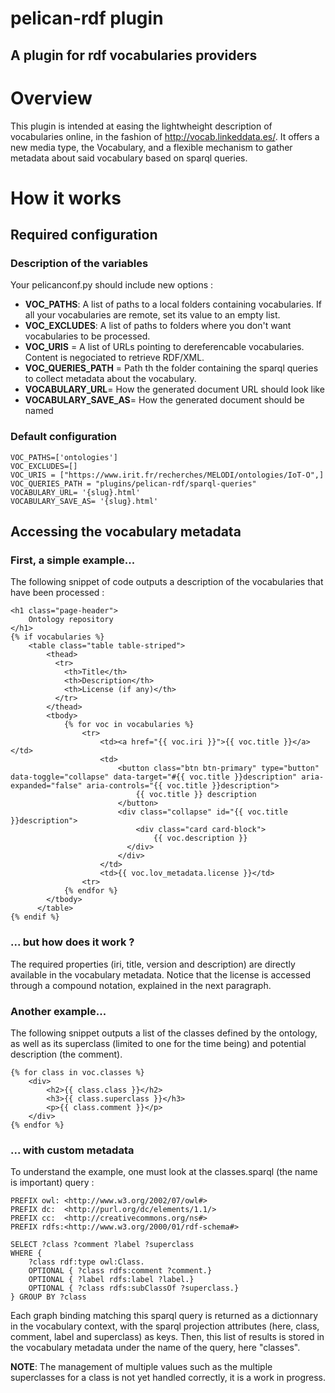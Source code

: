 pelican-rdf plugin
==================

A plugin for rdf vocabularies providers
---------------------------------------

# Overview
 
This plugin is intended at easing the lightwheight description of vocabularies online, in the fashion of http://vocab.linkeddata.es/. It offers a new media type, the Vocabulary, and a flexible mechanism to gather metadata about said vocabulary based on sparql queries.

# How it works

## Required configuration

### Description of the variables
Your pelicanconf.py should include new options : 
- **VOC_PATHS**: A list of paths to a local folders containing vocabularies. If all your vocabularies are remote, set its value to an empty list.
- **VOC_EXCLUDES**: A list of paths to folders where you don't want vocabularies to be processed. 
- **VOC_URIS** = A list of URLs pointing to dereferencable vocabularies. Content is negociated to retrieve RDF/XML.
- **VOC_QUERIES_PATH** = Path th the folder containing the sparql queries to collect metadata about the vocabulary.
- **VOCABULARY_URL**= How the generated document URL should look like
- **VOCABULARY_SAVE_AS**= How the generated document should be named

### Default configuration
```
VOC_PATHS=['ontologies']
VOC_EXCLUDES=[]
VOC_URIS = ["https://www.irit.fr/recherches/MELODI/ontologies/IoT-O",]
VOC_QUERIES_PATH = "plugins/pelican-rdf/sparql-queries"
VOCABULARY_URL= '{slug}.html'
VOCABULARY_SAVE_AS= '{slug}.html'
```

## Accessing the vocabulary metadata

### First, a simple example...
The following snippet of code outputs a description of the vocabularies that have been processed : 
```
<h1 class="page-header">
    Ontology repository
</h1>
{% if vocabularies %}
    <table class="table table-striped">
        <thead>
          <tr>
            <th>Title</th>
            <th>Description</th>
            <th>License (if any)</th>
          </tr>
        </thead>
        <tbody>
            {% for voc in vocabularies %}
                <tr>
                    <td><a href="{{ voc.iri }}">{{ voc.title }}</a></td>
                    <td>
                        <button class="btn btn-primary" type="button" data-toggle="collapse" data-target="#{{ voc.title }}description" aria-expanded="false" aria-controls="{{ voc.title }}description">
                            {{ voc.title }} description
                        </button>
                        <div class="collapse" id="{{ voc.title }}description">
                            <div class="card card-block">
                                {{ voc.description }}
                          </div>
                        </div>
                    </td>
                    <td>{{ voc.lov_metadata.license }}</td>
                <tr>
            {% endfor %}
        </tbody>
      </table>
{% endif %}
```

### ... but how does it work ?
The required properties (iri, title, version and description) are directly available in the vocabulary metadata. Notice that the license is accessed through a compound notation, explained in the next paragraph.

### Another example...
The following snippet outputs a list of the classes defined by the ontology, as well as its superclass (limited to one for the time being) and potential description (the comment).
```
{% for class in voc.classes %}
    <div>
        <h2>{{ class.class }}</h2>
        <h3>{{ class.superclass }}</h3>
        <p>{{ class.comment }}</p>
    </div>
{% endfor %}
```

### ... with custom metadata
To understand the example, one must look at the classes.sparql (the name is important) query : 
```
PREFIX owl: <http://www.w3.org/2002/07/owl#>
PREFIX dc:  <http://purl.org/dc/elements/1.1/>
PREFIX cc:  <http://creativecommons.org/ns#>
PREFIX rdfs:<http://www.w3.org/2000/01/rdf-schema#>

SELECT ?class ?comment ?label ?superclass
WHERE {
    ?class rdf:type owl:Class.
    OPTIONAL { ?class rdfs:comment ?comment.}
    OPTIONAL { ?label rdfs:label ?label.}
    OPTIONAL { ?class rdfs:subClassOf ?superclass.}
} GROUP BY ?class
```

Each graph binding matching this sparql query is returned as a dictionnary in the vocabulary context, with the sparql projection attributes (here, class, comment, label and superclass) as keys. Then, this list of results is stored in the vocabulary metadata under the name of the query, here "classes". 

**NOTE**: The management of multiple values such as the multiple superclasses for a class is not yet handled correctly, it is a work in progress.